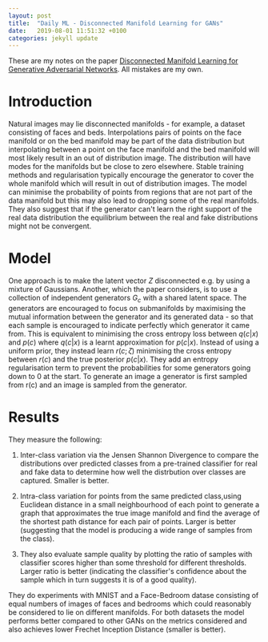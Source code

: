 ```yaml
---
layout: post
title:  "Daily ML - Disconnected Manifold Learning for GANs"
date:   2019-08-01 11:51:32 +0100
categories: jekyll update
---
```

These are my notes on the paper [Disconnected Manifold Learning for Generative Adversarial Networks](https://arxiv.org/pdf/1806.00880). All mistakes are my own. 

# Introduction
Natural images may lie disconnected manifolds - for example, a dataset consisting of faces and beds. Interpolations pairs of points on the face manifold or on the bed manifold may be part of the data distribution but interpolating between a point on the face manifold and the bed manifold will most likely result in an out of distribution image. The distribution will have modes for the manifolds but be close to zero elsewhere. Stable training methods and regularisation typically encourage the generator to cover the whole manifold which will result in out of distribution images. The model can minimise the probability of points from regions that are not part of the data manifold but this may also lead to dropping some of the real manifolds. They also suggest that if the generator can't learn the right support of the real data distribution the equilibrium between the real and fake distributions might not be convergent.

# Model
One approach is to make the latent vector $Z$ disconnected e.g. by using a mixture of Gaussians. Another, which the paper considers, is to use a collection of independent generators $G_c$ with a shared latent space. The generators are encouraged to focus on submanifolds by maximising the mutual information between the generator and its generated data - so that each sample is encouraged to indicate perfectly which generator it came from. This is equivalent to minimising the cross entropy loss between $q(c|x)$ and $p(c)$ where $q(c|x)$ is a learnt approximation for $p(c|x)$. Instead of using a uniform prior, they instead learn $r(c; \zeta)$ minimising the cross entropy between $r(c)$ and the true posterior $p(c|x)$. They add an entropy regularisation term to prevent the probabilities for some generators going down to 0 at the start. To generate an image a generator is first sampled from r(c) and an image is sampled from the generator.

# Results
They measure the following:

1. Inter-class variation via the Jensen Shannon Divergence to compare the distributions over predicted classes from a pre-trained classifier for real and fake data to determine how well the distrbution over classes are captured. Smaller is better.

2. Intra-class variation for points from the same predicted class,using Euclidean distance in a small neighbourhood of each point to generate a graph that approximates the true image manifold and find the average of the shortest path distance for each pair of points. Larger is better (suggesting that the model is producing a wide range of samples from the class). 

3. They also evaluate sample quality by plotting the ratio of samples with classifier scores higher than some threshold for different thresholds. Larger ratio is better (indicating the classifier's confidence about the sample which in turn suggests it is of a good quality). 

They do experiments with MNIST and a Face-Bedroom datase consisting of equal numbers of images of faces and bedrooms which could reasonably be considered to lie on different manifolds. For both datasets the model performs better compared to other GANs on the metrics considered and also achieves lower Frechet Inception Distance (smaller is better). 